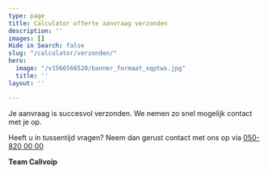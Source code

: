 ```yaml
---
type: page
title: Calculator offerte aanvraag verzonden
description: ''
images: []
Hide in Search: false
slug: "/calculator/verzonden/"
hero:
  image: "/v1566566520/banner_formaat_xqptws.jpg"
  title: ''
layout: ''

---
```

Je aanvraag is succesvol verzonden. We nemen zo snel mogelijk contact met je op.

Heeft u in tussentijd vragen? Neem dan gerust contact met ons op via [050-820 00 00](tel:+31508200000)

**Team Callvoip**
